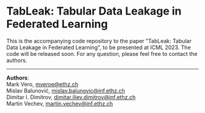 # TabLeak: Tabular Data Leakage in Federated Learning

This is the accompanying code repository to the paper "TabLeak: Tabular Data Leakage in Federated Learning", to be presented at ICML 2023.
The code will be released soon. For any question, please feel free to contact the authors.

------
**Authors**:<br>
Mark Vero, mveroe@ethz.ch<br>
Mislav Balunović, mislav.balunovic@inf.ethz.ch<br>
Dimitar I. Dimitrov, dimitar.iliev.dimitrov@inf.ethz.ch<br>
Martin Vechev, martin.vechev@inf.ethz.ch
